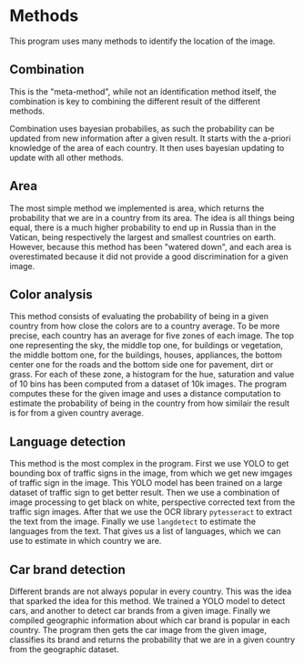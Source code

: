 # Methods

This program uses many methods to identify the location of the image.

## Combination

This is the "meta-method", while not an identification method itself, the combination is key to combining the different result of the different methods.

Combination uses bayesian probabilies, as such the probability can be updated from new information after a given result. It starts with the a-priori knowledge of the area of each country. It then uses bayesian updating to update with all other methods.

## Area

The most simple method we implemented is area, which returns the probability that we are in a country from its area. The idea is all things being equal, there is a much higher probability to end up in Russia than in the Vatican, being respectively the largest and smallest countries on earth. However, because this method has been "watered down", and each area is overestimated because it did not provide a good discrimination for a given image.

## Color analysis

This method consists of evaluating the probability of being in a given country from how close the colors are to a country average. To be more precise, each country has an average for five zones of each image. The top one representing the sky, the middle top one, for buildings or vegetation, the middle bottom one, for the buildings, houses, appliances, the bottom center one for the roads and the bottom side one for pavement, dirt or grass. For each of these zone, a histogram for the hue, saturation and value of 10 bins has been computed from a dataset of 10k images. The program computes these for the given image and uses a distance computation to estimate the probability of being in the country from how similair the result is for from a given country average.

## Language detection

This method is the most complex in the program. First we use YOLO to get bounding box of traffic signs in the image, from which we get new imgages of traffic sign in the image. This YOLO model has been trained on a large dataset of traffic sign to get better result. Then we use a combination of image processing to get black on white, perspective corrected text from the traffic sign images. After that we use the OCR library `pytesseract` to extract the text from the image. Finally we use `langdetect` to estimate the languages from the text. That gives us a list of languages, which we can use to estimate in which country we are.

## Car brand detection

Different brands are not always popular in every country. This was the idea that sparked the idea for this method. We trained a YOLO model to detect cars, and another to detect car brands from a given image. Finally we compiled geographic information about which car brand is popular in each country. The program then gets the car image from the given image, classifies its brand and returns the probability that we are in a given country from the geographic dataset.

